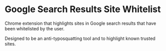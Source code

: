 # Google Search Results Site Whitelist
Chrome extension that highlights sites in Google search results that have been whitelisted by the user.

Designed to be an anti-typosquatting tool and to highlight known trusted sites.
